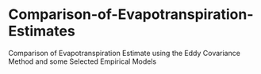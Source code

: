 # Comparison-of-Evapotranspiration-Estimates
Comparison of Evapotranspiration Estimate using the Eddy Covariance Method and some Selected Empirical Models
